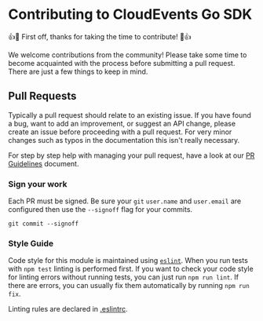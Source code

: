 # Contributing to CloudEvents Go SDK

:+1::tada: First off, thanks for taking the time to contribute! :tada::+1:

We welcome contributions from the community! Please take some time to become
acquainted with the process before submitting a pull request. There are just
a few things to keep in mind.

## Pull Requests

Typically a pull request should relate to an existing issue. If you have
found a bug, want to add an improvement, or suggest an API change, please
create an issue before proceeding with a pull request. For very minor changes
such as typos in the documentation this isn't really necessary.

For step by step help with managing your pull request, have a look at our
[PR Guidelines](pr_guidelines.md) document.

### Sign your work

Each PR must be signed. Be sure your `git` `user.name` and `user.email` are configured
then use the `--signoff` flag for your commits.

```console
git commit --signoff
```

### Style Guide

Code style for this module is maintained using [`eslint`](https://www.npmjs.com/package/eslint).
When you run tests with `npm test` linting is performed first. If you want to
check your code style for linting errors without running tests, you can just
run `npm run lint`. If there are errors, you can usually fix them automatically
by running `npm run fix`.

Linting rules are declared in [.eslintrc](https://github.com/cloudevents/sdk-javascript/blob/master/.eslintrc).

